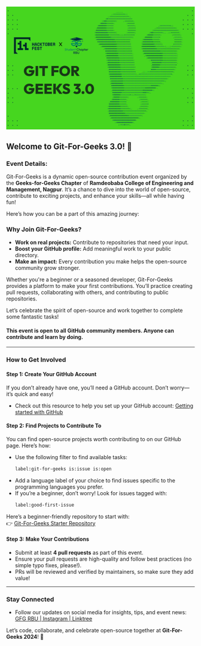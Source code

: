 ![Frame 2 (2)](https://github.com/GFGRBU/.github/blob/main/assets/gfgbanner.jpg)

## Welcome to Git-For-Geeks 3.0! 🚀

### Event Details:

Git-For-Geeks is a dynamic open-source contribution event organized by the **Geeks-for-Geeks Chapter** of **Ramdeobaba College of Engineering and Management, Nagpur**. It’s a chance to dive into the world of open-source, contribute to exciting projects, and enhance your skills—all while having fun!

Here’s how you can be a part of this amazing journey:

### Why Join Git-For-Geeks?
- **Work on real projects:** Contribute to repositories that need your input.
- **Boost your GitHub profile:** Add meaningful work to your public directory.
- **Make an impact:** Every contribution you make helps the open-source community grow stronger.
  
Whether you're a beginner or a seasoned developer, Git-For-Geeks provides a platform to make your first contributions. You’ll practice creating pull requests, collaborating with others, and contributing to public repositories.

Let’s celebrate the spirit of open-source and work together to complete some fantastic tasks!

#### This event is **open to all GitHub community members**. Anyone can contribute and learn by doing.

---

### How to Get Involved

#### **Step 1: Create Your GitHub Account**
If you don’t already have one, you’ll need a GitHub account. Don’t worry—it’s quick and easy!

- Check out this resource to help you set up your GitHub account: [Getting started with GitHub](https://www.youtube.com/watch?v=QUtk-Uuq9nE)

#### **Step 2: Find Projects to Contribute To**
You can find open-source projects worth contributing to on our GitHub page. Here’s how:
- Use the following filter to find available tasks:
  ```bash
  label:git-for-geeks is:issue is:open
  ```
- Add a language label of your choice to find issues specific to the programming languages you prefer.
- If you’re a beginner, don’t worry! Look for issues tagged with:
  ```bash
  label:good-first-issue
  ```
  
Here’s a beginner-friendly repository to start with:  
👉 [Git-For-Geeks Starter Repository](https://github.com/Git-For-Geeks/Starter-Repository)

#### **Step 3: Make Your Contributions**
- Submit at least **4 pull requests** as part of this event.
- Ensure your pull requests are high-quality and follow best practices (no simple typo fixes, please!).
- PRs will be reviewed and verified by maintainers, so make sure they add value!

---

### Stay Connected

- Follow our updates on social media for insights, tips, and event news:
  [GFG RBU | Instagram | Linktree](https://linktr.ee/gfgrcoem)

Let’s code, collaborate, and celebrate open-source together at **Git-For-Geeks 2024**! 🎉

